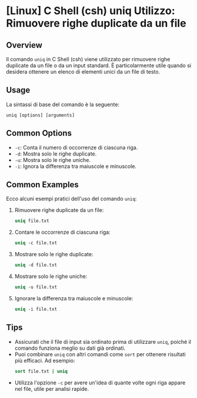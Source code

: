 # [Linux] C Shell (csh) uniq Utilizzo: Rimuovere righe duplicate da un file

## Overview
Il comando `uniq` in C Shell (csh) viene utilizzato per rimuovere righe duplicate da un file o da un input standard. È particolarmente utile quando si desidera ottenere un elenco di elementi unici da un file di testo.

## Usage
La sintassi di base del comando è la seguente:

```
uniq [options] [arguments]
```

## Common Options
- `-c`: Conta il numero di occorrenze di ciascuna riga.
- `-d`: Mostra solo le righe duplicate.
- `-u`: Mostra solo le righe uniche.
- `-i`: Ignora la differenza tra maiuscole e minuscole.

## Common Examples
Ecco alcuni esempi pratici dell'uso del comando `uniq`:

1. Rimuovere righe duplicate da un file:
   ```csh
   uniq file.txt
   ```

2. Contare le occorrenze di ciascuna riga:
   ```csh
   uniq -c file.txt
   ```

3. Mostrare solo le righe duplicate:
   ```csh
   uniq -d file.txt
   ```

4. Mostrare solo le righe uniche:
   ```csh
   uniq -u file.txt
   ```

5. Ignorare la differenza tra maiuscole e minuscole:
   ```csh
   uniq -i file.txt
   ```

## Tips
- Assicurati che il file di input sia ordinato prima di utilizzare `uniq`, poiché il comando funziona meglio su dati già ordinati.
- Puoi combinare `uniq` con altri comandi come `sort` per ottenere risultati più efficaci. Ad esempio:
  ```csh
  sort file.txt | uniq
  ```
- Utilizza l'opzione `-c` per avere un'idea di quante volte ogni riga appare nel file, utile per analisi rapide.